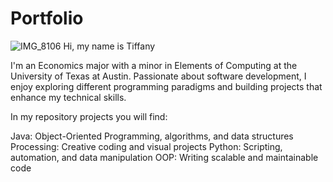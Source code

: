 # Portfolio


![IMG_8106](https://github.com/tiffanythegem/Portfolio/blob/435505d561d1bff5d7f421d826fe121e226e7744/IMG_8106.jpg)
Hi, my name is Tiffany 

I'm an Economics major with a minor in Elements of Computing at the University of Texas at Austin. Passionate about software development, I enjoy exploring different programming paradigms and building projects that enhance my technical skills.

In my repository projects you will find: 

Java: Object-Oriented Programming, algorithms, and data structures
Processing: Creative coding and visual projects
Python: Scripting, automation, and data manipulation
OOP: Writing scalable and maintainable code


